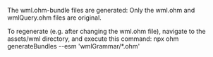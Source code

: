 The wml.ohm-bundle files are generated:  Only the wml.ohm and wmlQuery.ohm files are original.

To regenerate (e.g. after changing the wml.ohm file), navigate to the assets/wml directory, and
execute this command:  npx ohm generateBundles --esm 'wmlGrammar/*.ohm'
